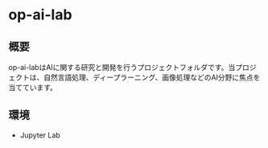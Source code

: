# op-ai-lab

## 概要

op-ai-labはAIに関する研究と開発を行うプロジェクトフォルダです。当プロジェクトは、自然言語処理、ディープラーニング、画像処理などのAI分野に焦点を当てています。

## 環境

- Jupyter Lab
